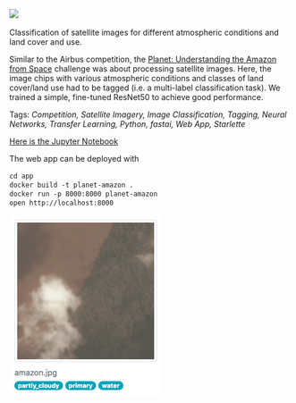 <img width=100 src="https://www.planet.com/assets/logos/logo-dark.png"/>

Classification of satellite images for different atmospheric conditions and land cover and use.

Similar to the Airbus competition, the [Planet: Understanding the Amazon from Space](https://www.kaggle.com/c/planet-understanding-the-amazon-from-space) challenge was about processing satellite images. Here, the image chips with various atmospheric conditions and classes of land cover/land use had to be tagged (i.e. a multi-label classification task). We trained a simple, fine-tuned ResNet50 to achieve good performance.

Tags: *Competition, Satellite Imagery, Image Classification, Tagging, Neural Networks, Transfer Learning, Python, fastai, Web App, Starlette*

[Here is the Jupyter Notebook](https://nbviewer.jupyter.org/github/polakowo/mlprojects/blob/master/planet-amazon-classification/planet-amazon-classification.ipynb)

The web app can be deployed with
```
cd app
docker build -t planet-amazon .
docker run -p 8000:8000 planet-amazon
open http://localhost:8000
```

![Web app screenshot](app.png)
